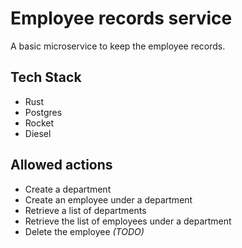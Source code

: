 # Employee records service

A basic microservice to keep the employee records.

## Tech Stack
 - Rust
 - Postgres
 - Rocket
 - Diesel

## Allowed actions
 - Create a department
 - Create an employee under a department
 - Retrieve a list of departments
 - Retrieve the list of employees under a department
 - Delete the employee _(TODO)_
